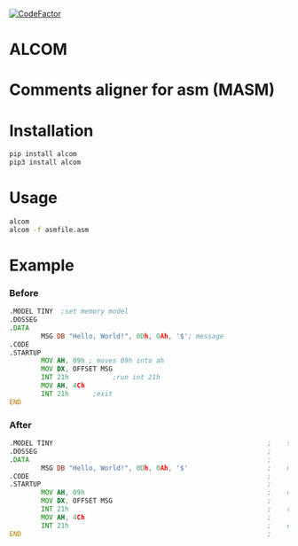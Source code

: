 [![CodeFactor](https://www.codefactor.io/repository/github/youngmeatboy/alcom/badge/master)](https://www.codefactor.io/repository/github/youngmeatboy/alcom/overview/master)
# ALCOM
# Comments aligner for asm (MASM)


# Installation
```bash
pip install alcom
pip3 install alcom
```
# Usage
```bash
alcom
alcom -f asmfile.asm
```
# Example
### Before
```asm
.MODEL TINY  ;set memory model
.DOSSEG
.DATA
        MSG DB "Hello, World!", 0Dh, 0Ah, '$'; message
.CODE
.STARTUP
        MOV AH, 09h ; moves 09h into ah
        MOV DX, OFFSET MSG
        INT 21h           ;run int 21h
        MOV AH, 4Ch
        INT 21h      ;exit
END
```
### After
```asm
.MODEL TINY                                                      ;    set memory model
.DOSSEG                                                          ;    
.DATA                                                            ;    
        MSG DB "Hello, World!", 0Dh, 0Ah, '$'                    ;    message
.CODE                                                            ;    
.STARTUP                                                         ;    
        MOV AH, 09h                                              ;    moves 09h into ah
        MOV DX, OFFSET MSG                                       ;    
        INT 21h                                                  ;    run int 21h
        MOV AH, 4Ch                                              ;    
        INT 21h                                                  ;    exit
END                                                              ;    

```
